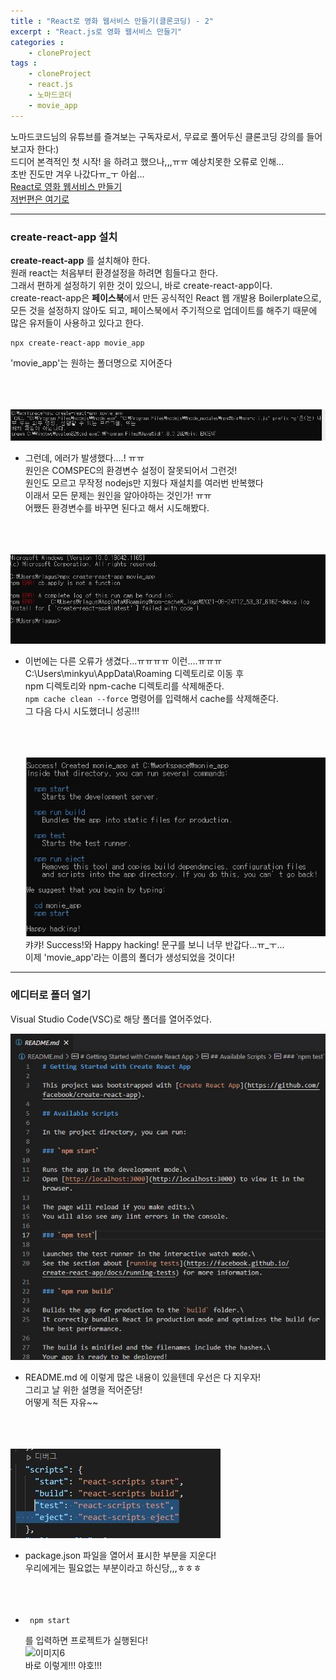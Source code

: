 ```yaml
---
title : "React로 영화 웹서비스 만들기(클론코딩) - 2"
excerpt : "React.js로 영화 웹서비스 만들기"
categories : 
    - cloneProject
tags : 
    - cloneProject
    - react.js
    - 노마드코더
    - movie_app
---
```


노마드코드님의 유튜브를 즐겨보는 구독자로서, 무료로 풀어두신 클론코딩 강의를 들어보고자 한다:)<br>
드디어 본격적인 첫 시작! 을 하려고 했으나,,,ㅠㅠ 예상치못한 오류로 인해...  
초반 진도만 겨우 나갔다ㅠ_ㅜ 아쉽...  
[React로 영화 웹서비스 만들기](https://nomadcoders.co/react-fundamentals)<br>
[저번편은 여기로](https://smilehyeon.github.io/cloneproject/3rd-post/)  

---


### create-react-app 설치  
**create-react-app** 를 설치해야 한다.  
원래 react는 처음부터 환경설정을 하려면 힘들다고 한다.  
그래서 편하게 설정하기 위한 것이 있으니, 바로 create-react-app이다.  
create-react-app은 **페이스북**에서 만든 공식적인 React 웹 개발용 Boilerplate으로,  
모든 것을 설정하지 않아도 되고, 페이스북에서 주기적으로 업데이트를 해주기 때문에  
많은 유저들이 사용하고 있다고 한다.  
```
npx create-react-app movie_app
```  
'movie_app'는 원하는 폴더명으로 지어준다  <br><br><br><br>

 ![이미지1](/assets/images/210824/1.JPG)  
+ 그런데, 에러가 발생했다....! ㅠㅠ  
    원인은 COMSPEC의 환경변수 설정이 잘못되어서 그런것!  
    원인도 모르고 무작정 nodejs만 지웠다 재설치를 여러번 반복했다  
    이래서 모든 문제는 원인을 알아야하는 것인가! ㅠㅠ  
    어쨌든 환경변수를 바꾸면 된다고 해서 시도해봤다.  <br><br><br><br>
  
![이미지2](/assets/images/210824/2.JPG)     
+ 이번에는 다른 오류가 생겼다...ㅠㅠㅠㅠ 이런....ㅠㅠㅠ   
    C:\Users\minkyu\AppData\Roaming 디렉토리로 이동 후  
    npm 디렉토리와 npm-cache 디렉토리를 삭제해준다.  
    ```npm cache clean --force``` 명령어를 입력해서 cache를 삭제해준다.  
    그 다음 다시 시도했더니 성공!!!  <br><br><br><br>

    ![이미지3](/assets/images/210824/3.JPG)    
    캬캬! Success!와 Happy hacking! 문구를 보니 너무 반갑다...ㅠ_ㅜ...  
    이제 'movie_app'라는 이름의 폴더가 생성되었을 것이다!   

---

### 에디터로 폴더 열기  
Visual Studio Code(VSC)로 해당 폴더를 열어주었다.  
    
![이미지4](/assets/images/210824/4.JPG)   
+ README.md 에 이렇게 많은 내용이 있을텐데 우선은 다 지우자!  
    그리고 날 위한 설명을 적어준당!  
    어떻게 적든 자유~~  <br><br><br><br>
    
![이미지5](/assets/images/210824/5.JPG)   
+ package.json 파일을 열어서 표시한 부분을 지운다!  
    우리에게는 필요없는 부분이라고 하신당,,,ㅎㅎㅎ  <br><br><br><br>

 + 
   ```
    npm start
    ```  
    를 입력하면 프로젝트가 실행된다!  
    ![이미지6](/assets/images/210824/6.JPG)   
    바로 이렇게!!! 야호!!!  





